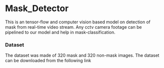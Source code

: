 # Mask_Detector

This is an tensor-flow and computer vision based model on detection of mask from real-time video stream. Any cctv camera footage can be pipelined to our model and help in mask-classification.



### Dataset
The dataset was made of 320 mask and 320 non-mask images. The dataset can be downloaded from the following link 
